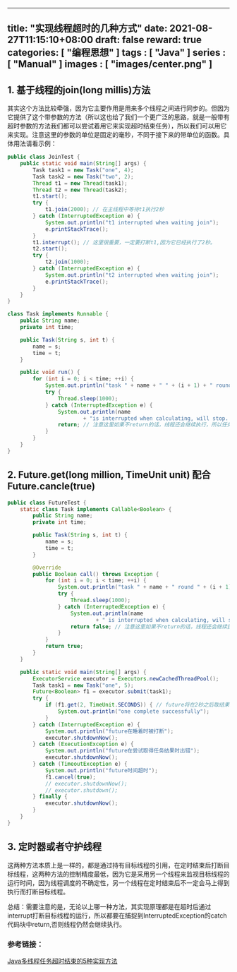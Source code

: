 
---
title: "实现线程超时的几种方式"
date: 2021-08-27T11:15:10+08:00
draft: false
reward: true
categories: [
"编程思想"
]
tags : [
"Java"
]
series : [
"Manual"
]
images : [
"images/center.png"
]
---

[comment]: <> (# 实现线程超时的几种方式)

## 1. 基于线程的join(long millis)方法

其实这个方法比较牵强，因为它主要作用是用来多个线程之间进行同步的。但因为它提供了这个带参数的方法（所以这也给了我们一个更广泛的思路，就是一般带有超时参数的方法我们都可以尝试着用它来实现超时结束任务），所以我们可以用它来实现。注意这里的参数的单位是固定的毫秒，不同于接下来的带单位的函数。具体用法请看示例：

```java
public class JoinTest {
    public static void main(String[] args) {
        Task task1 = new Task("one", 4);
        Task task2 = new Task("two", 2);
        Thread t1 = new Thread(task1);
        Thread t2 = new Thread(task2);
        t1.start();
        try {
            t1.join(2000); // 在主线程中等待t1执行2秒
        } catch (InterruptedException e) {
            System.out.println("t1 interrupted when waiting join");
            e.printStackTrace();
        }
        t1.interrupt(); // 这里很重要，一定要打断t1,因为它已经执行了2秒。
        t2.start();
        try {
            t2.join(1000);
        } catch (InterruptedException e) {
            System.out.println("t2 interrupted when waiting join");
            e.printStackTrace();
        }
    }
}

class Task implements Runnable {
    public String name;
    private int time;

    public Task(String s, int t) {
        name = s;
        time = t;
    }

    public void run() {
        for (int i = 0; i < time; ++i) {
            System.out.println("task " + name + " " + (i + 1) + " round");
            try {
                Thread.sleep(1000);
            } catch (InterruptedException e) {
                System.out.println(name
                        + "is interrupted when calculating, will stop...");
                return; // 注意这里如果不return的话，线程还会继续执行，所以任务超时后在这里处理结果然后返回
            }
        }
    }
}
```

 

## 2. Future.get(long million, TimeUnit unit) 配合Future.cancle(true)

```java
public class FutureTest {
    static class Task implements Callable<Boolean> {
        public String name;
        private int time;

        public Task(String s, int t) {
            name = s;
            time = t;
        }

        @Override
        public Boolean call() throws Exception {
            for (int i = 0; i < time; ++i) {
                System.out.println("task " + name + " round " + (i + 1));
                try {
                    Thread.sleep(1000);
                } catch (InterruptedException e) {
                    System.out.println(name
                            + " is interrupted when calculating, will stop...");
                    return false; // 注意这里如果不return的话，线程还会继续执行，所以任务超时后在这里处理结果然后返回
                }
            }
            return true;
        }
    }

    public static void main(String[] args) {
        ExecutorService executor = Executors.newCachedThreadPool();
        Task task1 = new Task("one", 5);
        Future<Boolean> f1 = executor.submit(task1);
        try {
            if (f1.get(2, TimeUnit.SECONDS)) { // future将在2秒之后取结果
                System.out.println("one complete successfully");
            }
        } catch (InterruptedException e) {
            System.out.println("future在睡着时被打断");
            executor.shutdownNow();
        } catch (ExecutionException e) {
            System.out.println("future在尝试取得任务结果时出错");
            executor.shutdownNow();
        } catch (TimeoutException e) {
            System.out.println("future时间超时");
            f1.cancel(true);
            // executor.shutdownNow();
            // executor.shutdown();
        } finally {
            executor.shutdownNow();
        }
    }
}
```

## 3. 定时器或者守护线程

这两种方法本质上是一样的，都是通过持有目标线程的引用，在定时结束后打断目标线程，这两种方法的控制精度最低，因为它是采用另一个线程来监视目标线程的运行时间，因为线程调度的不确定性，另一个线程在定时结束后不一定会马上得到执行而打断目标线程。

 

总结：需要注意的是，无论以上哪一种方法，其实现原理都是在超时后通过interrupt打断目标线程的运行，所以都要在捕捉到InterruptedException的catch代码块中return,否则线程仍然会继续执行。

 

### 参考链接：

[Java多线程任务超时结束的5种实现方法](https://blog.csdn.net/wonking666/article/details/76552019)

